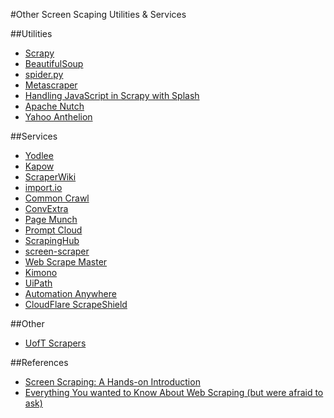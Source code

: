 #Other Screen Scaping Utilities & Services

##Utilities
* [Scrapy](http://scrapy.org/)
* [BeautifulSoup](http://www.crummy.com/software/BeautifulSoup/)
* [spider.py](https://pypi.python.org/pypi/spider.py)
* [Metascraper](https://github.com/lloydmeta/metascraper)
* [Handling JavaScript in Scrapy with Splash](http://blog.scrapinghub.com/2015/03/02/handling-javascript-in-scrapy-with-splash/)
* [Apache Nutch](http://nutch.apache.org/)
* [Yahoo Anthelion](https://github.com/yahoo/anthelion)

##Services
* [Yodlee](http://www.yodlee.com/)
* [Kapow](http://kapowsoftware.com/solutions/process-automation/B2B-process-automation.php)
* [ScraperWiki](https://scraperwiki.com/)
* [import.io](https://import.io/)
* [Common Crawl](http://commoncrawl.org/)
* [ConvExtra](http://convextra.com/)
* [Page Munch](http://www.pagemunch.com/)
* [Prompt Cloud](http://promptcloud.com/)
* [ScrapingHub](http://scrapinghub.com/)
* [screen-scraper](http://screen-scraper.com/)
* [Web Scrape Master](http://webscrapemaster.com/)
* [Kimono](https://www.kimonolabs.com/)
* [UiPath](http://www.uipath.com/)
* [Automation Anywhere](https://www.automationanywhere.com/)
* [CloudFlare ScrapeShield](https://www.cloudflare.com/apps/scrapeshield/)

##Other
* [UofT Scrapers](https://github.com/cobalt-io/uoft-scrapers)

##References
* [Screen Scraping: A Hands-on Introduction](http://www.people.fas.harvard.edu/~astorer/scraping/scraping.html)
* [Everything You wanted to Know About Web Scraping (but were afraid to ask)](http://resources.distilnetworks.com/h/i/111901208-everything-you-wanted-to-know-about-web-scraping-but-were-afraid-to-ask/181642)
